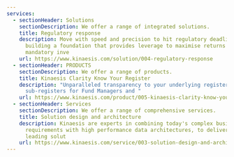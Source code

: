 ```yaml
---
services:
  - sectionHeader: Solutions
    sectionDescription: We offer a range of integrated solutions.
    title: Regulatory response
    description: Move with speed and precision to hit regulatory deadlines whilst
      building a foundation that provides leverage to maximise returns on
      mandatory inve
    url: https://www.kinaesis.com/solution/004-regulatory-response
  - sectionHeader: PRODUCTS
    sectionDescription: We offer a range of products.
    title: Kinaesis Clarity Know Your Register
    description: "Unparalleled transparency to your underlying register and
      sub-registers for Fund Managers and "
    url: https://www.kinaesis.com/product/005-kinaesis-clarity-know-your-register
  - sectionHeader: Services
    sectionDescription: We offer a range of comprehensive services.
    title: Solution design and architecture
    description: Kinaesis are experts in combining today's complex business
      requirements with high performance data architectures, to deliver industry
      leading solut
    url: https://www.kinaesis.com/service/003-solution-design-and-architecture
---
```

